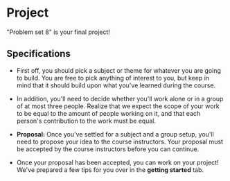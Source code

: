 # Project

"Problem set 8" is your final project!

## Specifications

* First off, you should pick a subject or theme for whatever you are going to
  build. You are free to pick anything of interest to you, but keep in mind
  that it should build upon what you've learned during the course.
  
* In addition, you'll need to decide whether you'll work alone or in a
  group of at most three people. Realize that we expect the scope of your work
  to be equal to the amount of people working on it, and that each person's
  contribution to the work must be equal.
  
* **Proposal:** Once you've settled for a subject and a group setup, you'll 
  need to propose your idea to the course instructors. Your proposal must be
  accepted by the course instructors before you can continue.
  
* Once your proposal has been accepted, you can work on your project! We've
  prepared a few tips for you over in the **getting started** tab.